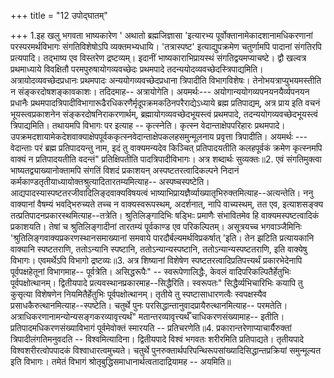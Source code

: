 +++
title = "12 उपोद्घातम्"

+++
1.इह खलु भगवता भाष्यकारेण ' अथातो ब्रह्मजिज्ञासा 'इत्यारभ्य पूर्वोक्तानामेकादशानामधिकरणानां परस्परमर्थविभागः संगतिविशेषोऽपि व्यक्तमभ्यधायि। 'तत्रास्पष्ट' इत्याद्युपक्रमेण चतुर्णामपि पादानां संगतिरपि प्रत्यपादि। तद्भाष्य एव विस्तरेण द्रष्टव्यम्। इदानीं भाष्यकाराभिप्रायस्थं संगतिद्वयमप्याचष्टे। द्वौ खल्वत्र प्रथमाध्याये विवक्षितौ परमपुरुषायोगव्यवच्छेदः प्रथमपादे तदन्ययोदव्यवच्छेदस्त्रिपाद्यमिति। अत्रायोदव्यवच्छेदप्रधानः प्रथमपादः अन्ययोगव्यवच्छेदप्रधाना त्रिपादीति विभागविशेषः। तेनोभयत्राप्युभयमस्तीति न संङ्करदोषशङ्कावकाशः। तदिदमाह-- अत्रायोगेति। अयमर्थः--- अयोगान्ययोगव्यपनयनयैर्व्यपनयन प्रधानैः प्रथमपादत्रिपादीविभागारूढैरधिकरणैर्मृदूपक्रमकठिनपरैराद्येऽध्याये ब्रह्म प्रतिपाद्यम्, अत्र प्राय इति वचनं भूयस्त्वप्रकाशनेन संङ्करदोषनिराकरणार्थम्, ब्रह्मायोगव्यवच्छेदभूयस्त्वं प्रथमपादे, तदन्ययोगव्यवच्छेदभूयस्त्वं त्रिपाद्यमिति। तथायमपि विभागः पर इत्याह -- कृत्स्नेति। कृत्स्न वेदान्ताक्षेपपरिहारः प्रथमपादे। उपक्रमदशायामेकदेशवाक्याक्षेपपूर्वककृत्स्नवेदान्ताक्षेपकलहसमुन्मूलनाय प्रवृत्ता त्रिपादीति। अयमर्थः --- वेदान्ताः परं ब्रह्म प्रतिपादयन्तु नाम, इदं तु वाक्यमन्यदेव किञ्चित् प्रतिपादयतीति कलहपूर्वकं क्रमेण कृत्स्नमपि वाक्यं न प्रतिपादयतीति वदन्तं" प्रतिक्षिपतीति पादत्रिपादीविभागः। अत्र शब्दार्थः सुव्यक्तः॥2. एवं संगतिमुक्त्वा भाष्यतद्व्याख्यानोक्तामपि संगतिं विशदं प्रकाशयन् अस्पष्टतरत्वादिकल्पने निदानं कर्मकाण्डतृतीयाध्यायोक्तश्रुत्यादितारतम्यमित्याह-- अस्पष्चस्पष्टेति। आद्यपादस्यास्पष्टतरजीवादिलिङ्दवाक्यविषयत्वं भाष्याभिप्रायज्ञैर्व्याख्यातृभिरुक्तमित्याह--अत्यन्तेति। ननु वाक्यानां वैषम्यं भवद्भिरुच्यते तच्च न वाक्यस्वरूपस्थम्, अदर्शनात्, नापि वाच्यस्थम्, तत एव, इत्याशसङ्क्य तत्प्रतिपादनप्रकारस्थमित्याह--तत्रेति। श्रुतिलिङ्गादिभिः षड्भिःः प्रमाणैः संभावितमेव हि वाक्यमस्पष्टत्वादिकं प्रकाशयति। तेषां च श्रुतिलिङ्गादीनां तारतम्यं पूर्वकाण्ड एव परिकल्पितम्। असूत्रयच्च भगवाञ्जैमिनिः 'श्रुतिलिङ्गवाक्यप्रकरणस्थानसमाख्यानां समवाये पारदौर्बल्यमर्थविप्रकर्षात् 'इति। तेन झटिति प्रत्यायकानि वाक्यानि स्पष्टतराणि, ततोऽन्यानि स्पष्टानि, ततोऽन्यान्यस्पष्टानि, ततोऽन्यान्यस्पष्टतराणि, इति वाक्येषु विभागः। एवमर्थेऽपि विभागो द्रष्टव्यः॥3. अत्र शिष्यानां विशेषेण स्पष्टतरत्वादिप्रतिपत्त्यर्थं प्रकारभेदेनापि पूर्वपक्षहेतूनां विभागमाह-- पूर्वत्रेति। असिद्धरूपैः" -- स्वरूपेणालिद्धैः, केवलं वादिपरिकल्पितैर्हेतुभिः पूर्वपक्षोत्थानम्। द्वितीयपादे प्रत्यवस्थानप्रकारमाह--सिद्धैरिति। स्वरूपतः" सिद्धैर्व्यभिचारिभिः कयापि तु कुसृत्या विशेषणेन नियमितैर्हेतुभिः पूर्वपक्षोत्थानम्। तृतीये तु स्पष्टासाधारणत्वैः स्वपक्षस्यैव प्रसाधकैरुत्थानमित्याह--स्पष्टेति। चतुर्थे पुनः परसिद्धान्तानुवादप्रायैरुत्थानमित्याह-- परमतेति। अत्राधिकरणानामन्योन्यसङ्गकरव्यावृत्त्यर्थं" मतान्तरव्यावृत्त्यर्थँ चाधिकरणसंख्यामाह-- इतीति। प्रतिपादमधिकरणसंख्याविभागं पूर्वमेवोक्तं स्मारयति -- प्रतिचरणेति॥4. प्रकारान्तरेणाप्याचार्यैरुक्तां त्रिपादीलंगतिमनुवदति -- विश्वमित्यादिना। द्वितीयपादे विश्वं भगवतः शरीरमिति प्रतिपाद्यते। तृतीयपादे विश्वशरीरत्वोपपादकं विश्वाधारत्वमुच्यते। चतुर्थे पुनरुक्तार्थपरिपन्थिरूपसांख्यादिसिद्धान्तप्रक्रियां समुन्मूल्यत इति विभागः। तमेतं विभागं श्रोतृबुद्धिसमाधानार्थत्वतादाद्रियामह -- अयमिति॥